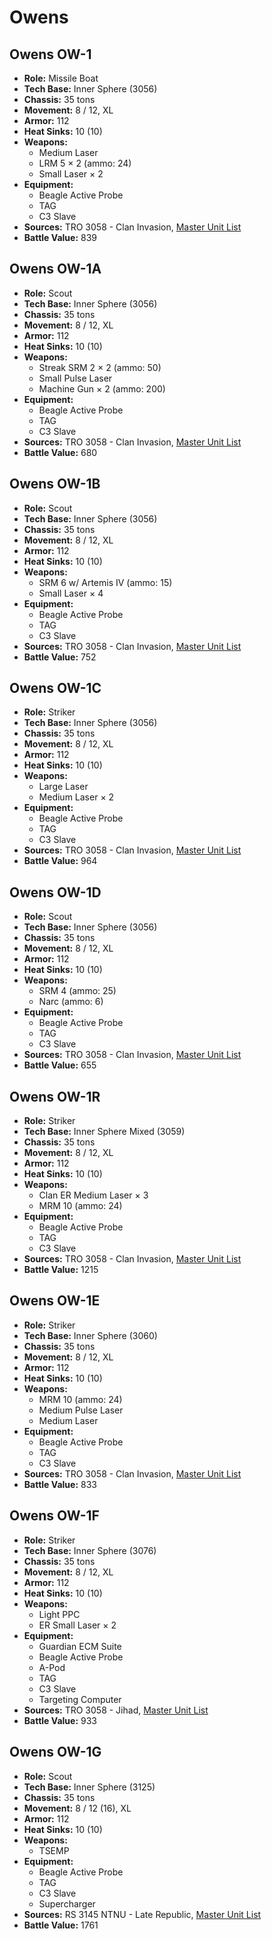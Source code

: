 # Owens
## Owens OW-1
- **Role:** Missile Boat
- **Tech Base:** Inner Sphere (3056)
- **Chassis:** 35 tons
- **Movement:** 8 / 12, XL
- **Armor:** 112
- **Heat Sinks:** 10 (10)
- **Weapons:**
  - Medium Laser
  - LRM 5 × 2 (ammo: 24)
  - Small Laser × 2
- **Equipment:**
  - Beagle Active Probe
  - TAG
  - C3 Slave
- **Sources:** TRO 3058 - Clan Invasion, [Master Unit List](http://masterunitlist.info/Unit/Details/2384/owens-ow-1)
- **Battle Value:** 839

## Owens OW-1A
- **Role:** Scout
- **Tech Base:** Inner Sphere (3056)
- **Chassis:** 35 tons
- **Movement:** 8 / 12, XL
- **Armor:** 112
- **Heat Sinks:** 10 (10)
- **Weapons:**
  - Streak SRM 2 × 2 (ammo: 50)
  - Small Pulse Laser
  - Machine Gun × 2 (ammo: 200)
- **Equipment:**
  - Beagle Active Probe
  - TAG
  - C3 Slave
- **Sources:** TRO 3058 - Clan Invasion, [Master Unit List](http://masterunitlist.info/Unit/Details/2385/owens-ow-1a)
- **Battle Value:** 680

## Owens OW-1B
- **Role:** Scout
- **Tech Base:** Inner Sphere (3056)
- **Chassis:** 35 tons
- **Movement:** 8 / 12, XL
- **Armor:** 112
- **Heat Sinks:** 10 (10)
- **Weapons:**
  - SRM 6 w/ Artemis IV (ammo: 15)
  - Small Laser × 4
- **Equipment:**
  - Beagle Active Probe
  - TAG
  - C3 Slave
- **Sources:** TRO 3058 - Clan Invasion, [Master Unit List](http://masterunitlist.info/Unit/Details/2386/owens-ow-1b)
- **Battle Value:** 752

## Owens OW-1C
- **Role:** Striker
- **Tech Base:** Inner Sphere (3056)
- **Chassis:** 35 tons
- **Movement:** 8 / 12, XL
- **Armor:** 112
- **Heat Sinks:** 10 (10)
- **Weapons:**
  - Large Laser
  - Medium Laser × 2
- **Equipment:**
  - Beagle Active Probe
  - TAG
  - C3 Slave
- **Sources:** TRO 3058 - Clan Invasion, [Master Unit List](http://masterunitlist.info/Unit/Details/2387/owens-ow-1c)
- **Battle Value:** 964

## Owens OW-1D
- **Role:** Scout
- **Tech Base:** Inner Sphere (3056)
- **Chassis:** 35 tons
- **Movement:** 8 / 12, XL
- **Armor:** 112
- **Heat Sinks:** 10 (10)
- **Weapons:**
  - SRM 4 (ammo: 25)
  - Narc (ammo: 6)
- **Equipment:**
  - Beagle Active Probe
  - TAG
  - C3 Slave
- **Sources:** TRO 3058 - Clan Invasion, [Master Unit List](http://masterunitlist.info/Unit/Details/2388/owens-ow-1d)
- **Battle Value:** 655

## Owens OW-1R
- **Role:** Striker
- **Tech Base:** Inner Sphere Mixed (3059)
- **Chassis:** 35 tons
- **Movement:** 8 / 12, XL
- **Armor:** 112
- **Heat Sinks:** 10 (10)
- **Weapons:**
  - Clan ER Medium Laser × 3
  - MRM 10 (ammo: 24)
- **Equipment:**
  - Beagle Active Probe
  - TAG
  - C3 Slave
- **Sources:** TRO 3058 - Clan Invasion, [Master Unit List](http://masterunitlist.info/Unit/Details/2391/owens-ow-1r)
- **Battle Value:** 1215

## Owens OW-1E
- **Role:** Striker
- **Tech Base:** Inner Sphere (3060)
- **Chassis:** 35 tons
- **Movement:** 8 / 12, XL
- **Armor:** 112
- **Heat Sinks:** 10 (10)
- **Weapons:**
  - MRM 10 (ammo: 24)
  - Medium Pulse Laser
  - Medium Laser
- **Equipment:**
  - Beagle Active Probe
  - TAG
  - C3 Slave
- **Sources:** TRO 3058 - Clan Invasion, [Master Unit List](http://masterunitlist.info/Unit/Details/2389/owens-ow-1e)
- **Battle Value:** 833

## Owens OW-1F
- **Role:** Striker
- **Tech Base:** Inner Sphere (3076)
- **Chassis:** 35 tons
- **Movement:** 8 / 12, XL
- **Armor:** 112
- **Heat Sinks:** 10 (10)
- **Weapons:**
  - Light PPC
  - ER Small Laser × 2
- **Equipment:**
  - Guardian ECM Suite
  - Beagle Active Probe
  - A-Pod
  - TAG
  - C3 Slave
  - Targeting Computer
- **Sources:** TRO 3058 - Jihad, [Master Unit List](http://masterunitlist.info/Unit/Details/2390/owens-ow-1f)
- **Battle Value:** 933

## Owens OW-1G
- **Role:** Scout
- **Tech Base:** Inner Sphere (3125)
- **Chassis:** 35 tons
- **Movement:** 8 / 12 (16), XL
- **Armor:** 112
- **Heat Sinks:** 10 (10)
- **Weapons:**
  - TSEMP
- **Equipment:**
  - Beagle Active Probe
  - TAG
  - C3 Slave
  - Supercharger
- **Sources:** RS 3145 NTNU - Late Republic, [Master Unit List](http://masterunitlist.info/Unit/Details/6924/owens-ow-1g)
- **Battle Value:** 1761

